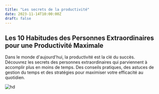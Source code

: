```yaml
---
title: "Les secrets de la productivité"
date: 2023-11-14T10:00:00Z
draft: false
---
```


## Les 10 Habitudes des Personnes Extraordinaires pour une Productivité Maximale

Dans le monde d'aujourd'hui, la productivité est la clé du succès. Découvrez les secrets des personnes extraordinaires qui parviennent à accomplir plus en moins de temps. Des conseils pratiques, des astuces de gestion du temps et des stratégies pour maximiser votre efficacité au quotidien.

![hd](https://static-blog.onlyoffice.com/wp-content/uploads/2023/10/02140514/ONLYOFFICE-X-best-productivity-apps.png)
